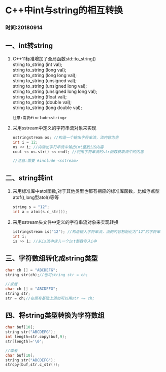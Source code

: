 # C++中int与string的相互转换
### 时间:20180914

## 一、int转string
1. C++11标准增加了全局函数std::to_string()  
  string to_string (int val);  
  string to_string (long val);  
  string to_string (long long val);  
  string to_string (unsigned val);  
  string to_string (unsigned long val);  
  string to_string (unsigned long long val);  
  string to_string (float val);  
  string to_string (double val);  
  string to_string (long double val);  
   ```
   注意:需要#include<string>
   ```
2. 采用sstream中定义的字符串流对象来实现
   ``` c++
   ostringstream os; //构造一个输出字符串流，流内容为空 
   int i = 12; 
   os << i; //向输出字符串流中输出int整数i的内容 
   cout << os.str() << endl; //利用字符串流的str函数获取流中的内容 

   //注意:需要 #include <sstream>
   ```
## 二、string转int
1. 采用标准库中atoi函数,对于其他类型也都有相应的标准库函数，比如浮点型atof(),long型atol()等等
   ``` c++
   string s = "12"; 
   int a = atoi(s.c_str());
   ```
2. 采用sstream头文件中定义的字符串流对象来实现转换
   ``` c++
   istringstream is("12"); //构造输入字符串流，流的内容初始化为“12”的字符串 
   int i; 
   is >> i; //从is流中读入一个int整数存入i中
   ```
## 三、字符数组转化成string类型
``` c
char ch [] = "ABCDEFG";
string str(ch);//也可string str = ch;

//或者
char ch [] = "ABCDEFG";
string str;
str = ch;//在原有基础上添加可以用str += ch;
```   
## 四、将string类型转换为字符数组
``` c
char buf[10];
string str("ABCDEFG");
int length=str.copy(buf,9);
str[length]='\0';

//或者
char buf[10];
string str("ABCDEFG");
strcpy(buf,str.c_str());
```  